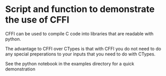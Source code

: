 # Script and function to demonstrate the use of CFFI

CFFI can be used to compile C code into libraries that are readable with python.

The advantage to CFFI over CTypes is that with CFFI you do not need to do any special preperations to your inputs that you need to do with CTypes.

See the python notebook in the examples directory for a quick demonstration

